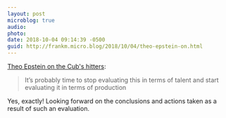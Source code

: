 ```yaml
---
layout: post
microblog: true
audio: 
photo: 
date: 2018-10-04 09:14:39 -0500
guid: http://frankm.micro.blog/2018/10/04/theo-epstein-on.html
---
```

[Theo Epstein on the Cub's hitters](https://www.mlbtraderumors.com/2018/10/cubs-notes-maddon-offense-hamels-bullpen-bryant.html):
>It’s probably time to stop evaluating this in terms of talent and start evaluating it in terms of production

Yes, exactly! Looking forward on the conclusions and actions taken as a result of such an evaluation.
